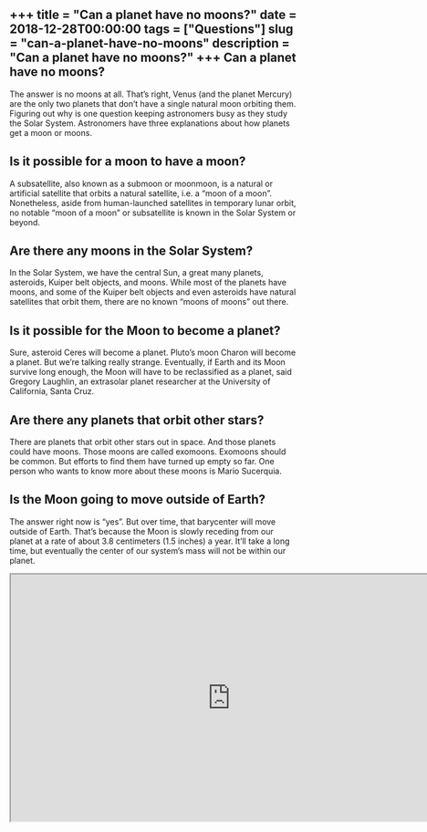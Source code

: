 +++
title = "Can a planet have no moons?"
date = 2018-12-28T00:00:00
tags = ["Questions"]
slug = "can-a-planet-have-no-moons"
description = "Can a planet have no moons?"
+++
Can a planet have no moons?
---------------------------

The answer is no moons at all. That’s right, Venus (and the planet Mercury) are the only two planets that don’t have a single natural moon orbiting them. Figuring out why is one question keeping astronomers busy as they study the Solar System. Astronomers have three explanations about how planets get a moon or moons.

Is it possible for a moon to have a moon?
-----------------------------------------

A subsatellite, also known as a submoon or moonmoon, is a natural or artificial satellite that orbits a natural satellite, i.e. a “moon of a moon”. Nonetheless, aside from human-launched satellites in temporary lunar orbit, no notable “moon of a moon” or subsatellite is known in the Solar System or beyond.

Are there any moons in the Solar System?
----------------------------------------

In the Solar System, we have the central Sun, a great many planets, asteroids, Kuiper belt objects, and moons. While most of the planets have moons, and some of the Kuiper belt objects and even asteroids have natural satellites that orbit them, there are no known “moons of moons” out there.

Is it possible for the Moon to become a planet?
-----------------------------------------------

Sure, asteroid Ceres will become a planet. Pluto’s moon Charon will become a planet. But we’re talking really strange. Eventually, if Earth and its Moon survive long enough, the Moon will have to be reclassified as a planet, said Gregory Laughlin, an extrasolar planet researcher at the University of California, Santa Cruz.

Are there any planets that orbit other stars?
---------------------------------------------

There are planets that orbit other stars out in space. And those planets could have moons. Those moons are called exomoons. Exomoons should be common. But efforts to find them have turned up empty so far. One person who wants to know more about these moons is Mario Sucerquia.

Is the Moon going to move outside of Earth?
-------------------------------------------

The answer right now is “yes”. But over time, that barycenter will move outside of Earth. That’s because the Moon is slowly receding from our planet at a rate of about 3.8 centimeters (1.5 inches) a year. It’ll take a long time, but eventually the center of our system’s mass will not be within our planet.

<iframe allow="accelerometer; autoplay; clipboard-write; encrypted-media; gyroscope; picture-in-picture" allowfullscreen="" class="__youtube_prefs__  epyt-is-override  no-lazyload" data-no-lazy="1" data-origheight="433" data-origwidth="770" data-skipgform_ajax_framebjll="" height="433" id="_ytid_45715" loading="lazy" src="https://www.youtube.com/embed/jOQ1shrpz9w?enablejsapi=1&autoplay=0&cc_load_policy=0&cc_lang_pref=&iv_load_policy=1&loop=0&modestbranding=0&rel=1&fs=1&playsinline=0&autohide=2&theme=dark&color=red&controls=1&" title="YouTube player" width="770"></iframe>